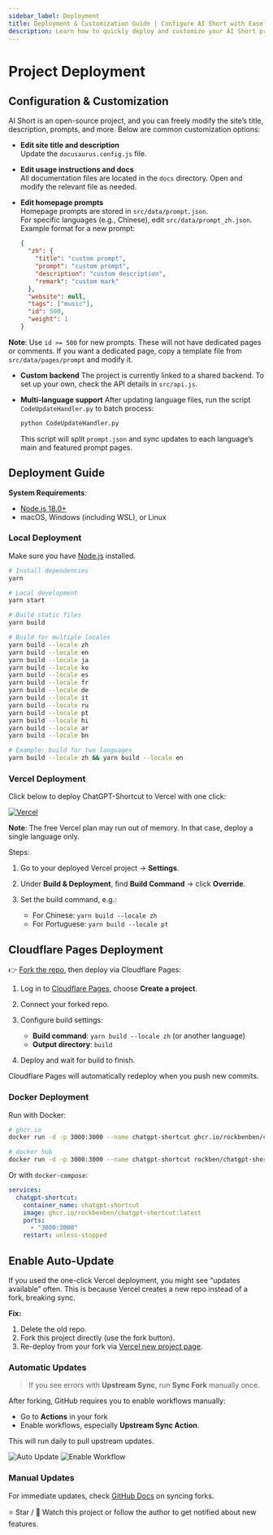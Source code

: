 ```yaml
---
sidebar_label: Deployment
title: Deployment & Customization Guide | Configure AI Short with Ease
description: Learn how to quickly deploy and customize your AI Short project. This guide covers Vercel, Cloudflare, Docker, and local deployment, plus how to edit content and enable auto-updates.
---
```


# Project Deployment

## Configuration & Customization

AI Short is an open-source project, and you can freely modify the site’s title, description, prompts, and more. Below are common customization options:

- **Edit site title and description**  
  Update the `docusaurus.config.js` file.

- **Edit usage instructions and docs**  
  All documentation files are located in the `docs` directory. Open and modify the relevant file as needed.

- **Edit homepage prompts**  
  Homepage prompts are stored in `src/data/prompt.json`.  
  For specific languages (e.g., Chinese), edit `src/data/prompt_zh.json`.  
  Example format for a new prompt:

  ```json
  {
    "zh": {
      "title": "custom prompt",
      "prompt": "custom prompt",
      "description": "custom description",
      "remark": "custom mark"
    },
    "website": null,
    "tags": ["music"],
    "id": 500,
    "weight": 1
  }
  ```

**Note**: Use `id >= 500` for new prompts. These will not have dedicated pages or comments.
If you want a dedicated page, copy a template file from `src/data/pages/prompt` and modify it.

- **Custom backend**
  The project is currently linked to a shared backend.
  To set up your own, check the API details in `src/api.js`.

- **Multi-language support**
  After updating language files, run the script `CodeUpdateHandler.py` to batch process:

  ```bash
  python CodeUpdateHandler.py
  ```

  This script will split `prompt.json` and sync updates to each language’s main and featured prompt pages.

## Deployment Guide

**System Requirements**:

- [Node.js 18.0+](https://nodejs.org/)
- macOS, Windows (including WSL), or Linux

### Local Deployment

Make sure you have [Node.js](https://nodejs.org/) installed.

```bash
# Install dependencies
yarn

# Local development
yarn start

# Build static files
yarn build

# Build for multiple locales
yarn build --locale zh
yarn build --locale en
yarn build --locale ja
yarn build --locale ko
yarn build --locale es
yarn build --locale fr
yarn build --locale de
yarn build --locale it
yarn build --locale ru
yarn build --locale pt
yarn build --locale hi
yarn build --locale ar
yarn build --locale bn

# Example: build for two languages
yarn build --locale zh && yarn build --locale en
```

### Vercel Deployment

Click below to deploy ChatGPT-Shortcut to Vercel with one click:

[![Vercel](https://vercel.com/button)](https://vercel.com/new/clone?repository-url=https%3A%2F%2Fgithub.com%2Frockbenben%2FChatGPT-Shortcut%2Ftree%2Fmain)

**Note**: The free Vercel plan may run out of memory. In that case, deploy a single language only.

Steps:

1. Go to your deployed Vercel project → **Settings**.
2. Under **Build & Deployment**, find **Build Command** → click **Override**.
3. Set the build command, e.g.:

   - For Chinese: `yarn build --locale zh`
   - For Portuguese: `yarn build --locale pt`

## Cloudflare Pages Deployment

👉 [Fork the repo](https://github.com/rockbenben/ChatGPT-Shortcut/fork), then deploy via Cloudflare Pages:

1. Log in to [Cloudflare Pages](https://pages.cloudflare.com/), choose **Create a project**.
2. Connect your forked repo.
3. Configure build settings:

   - **Build command**: `yarn build --locale zh` (or another language)
   - **Output directory**: `build`

4. Deploy and wait for build to finish.

Cloudflare Pages will automatically redeploy when you push new commits.

### Docker Deployment

Run with Docker:

```bash
# ghcr.io
docker run -d -p 3000:3000 --name chatgpt-shortcut ghcr.io/rockbenben/chatgpt-shortcut:latest

# docker hub
docker run -d -p 3000:3000 --name chatgpt-shortcut rockben/chatgpt-shortcut:latest
```

Or with `docker-compose`:

```yml
services:
  chatgpt-shortcut:
    container_name: chatgpt-shortcut
    image: ghcr.io/rockbenben/chatgpt-shortcut:latest
    ports:
      - "3000:3000"
    restart: unless-stopped
```

## Enable Auto-Update

If you used the one-click Vercel deployment, you might see “updates available” often.
This is because Vercel creates a new repo instead of a fork, breaking sync.

**Fix:**

1. Delete the old repo.
2. Fork this project directly (use the fork button).
3. Re-deploy from your fork via [Vercel new project page](https://vercel.com/new).

### Automatic Updates

> If you see errors with **Upstream Sync**, run **Sync Fork** manually once.

After forking, GitHub requires you to enable workflows manually:

- Go to **Actions** in your fork
- Enable workflows, especially **Upstream Sync Action**.

This will run daily to pull upstream updates.

![Auto Update](https://img.newzone.top/2023-05-19-11-57-59.png?imageMogr2/format/webp)
![Enable Workflow](https://img.newzone.top/2023-05-19-11-59-26.png?imageMogr2/format/webp)

### Manual Updates

For immediate updates, check [GitHub Docs](https://docs.github.com/en/pull-requests/collaborating-with-pull-requests/working-with-forks/syncing-a-fork) on syncing forks.

⭐ Star / 👀 Watch this project or follow the author to get notified about new features.
